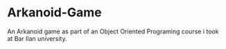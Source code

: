 # Arkanoid-Game
An Arkanoid game as part of an Object Oriented Programing course i took at Bar Ilan university.
